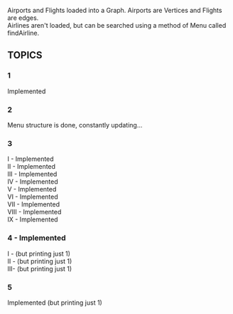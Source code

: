 
Airports and Flights loaded into a Graph. Airports are Vertices and Flights are edges.  
Airlines aren't loaded, but can be searched using a method of Menu called findAirline.

##     TOPICS
### 1 
Implemented  
### 2
Menu structure is done, constantly updating...  
### 3
I - Implemented <br />
II - Implemented <br />
III - Implemented <br />
IV - Implemented <br />
V - Implemented <br />
VI - Implemented   
VII - Implemented      
VIII - Implemented  
IX - Implemented     
### 4 - Implemented  
I - (but printing just 1)      
II - (but printing just 1)  
III- (but printing just 1)  
### 5
Implemented (but printing just 1)  

